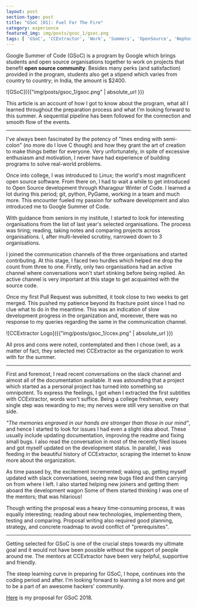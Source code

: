 ```yaml
---
layout: post
section-type: post
title: "GSoC [01]: Fuel For The Fire"
category: experience
featured_img: img/posts/gsoc_1/gsoc.png
tags: [ 'GSoC', 'CCExtractor', 'Work', 'Summers', 'OpenSource', 'Nephos' ]
---
```

Google Summer of Code (GSoC) is a program by Google which brings students and open source organisations together to work on projects that benefit **open source community**. Besides many perks (and satisfaction) provided in the program, students also get a stipend which varies from country to country; in India, the amount is $2400.

![GSoC]({{"img/posts/gsoc_1/gsoc.png" | absolute_url }})

This article is an account of how I got to know about the program, what all I learned throughout the preparation process and what I'm looking forward to this summer. A sequential pipeline has been followed for the connection and smooth flow of the events.

---

I've always been fascinated by the potency of "lines ending with semi-colon" (no more do I love C though) and how they grant the art of creation to make things better for everyone. Very unfortunately, in spite of excessive enthusiasm and motivation, I never have had experience of building programs to solve real-world problems.

Once into college, I was introduced to Linux; the world's most magnificent open source software. From there on, I had to wait a while to get introduced to Open Source development through Kharagpur Winter of Code. I learned a lot during this period; git, python, PyGame, working in a team and much more. This encounter fueled my passion for software development and also introduced me to Google Summer of Code.

With guidance from seniors in my institute, I started to look for interesting organisations from the list of last year's selected organisations. The process was tiring; reading, taking notes and comparing projects across organisations. I, after multi-leveled scrutiny, narrowed down to 3 organisations.

I joined the communication channels of the three organisations and started contributing. At this stage, I faced two hurdles which helped me drop the count from three to one. Firstly, only two organisations had an active channel where conversations won't start stinking before being replied. An active channel is very important at this stage to get acquainted with the source code.

Once my first Pull Request was submitted, it took close to two weeks to get merged. This pushed my patience beyond its fracture point since I had no clue what to do in the meantime. This was an indication of slow development progress in the organization and, moreover, there was no response to my queries regarding the same in the communication channel.

![CCExtractor Logo]({{"img/posts/gsoc_1/ccex.png" | absolute_url }})

All pros and cons were noted, contemplated and then I chose (well, as a matter of fact, they selected me) CCExtractor as the organization to work with for the summer.

---

First and foremost, I read recent conversations on the slack channel and almost all of the documentation available. It was astounding that a project which started as a personal project has turned into something so omnipotent. To express the feelings, I got when I extracted the first subtitles with CCExtractor, words won't suffice. Being a college freshman, every single step was rewarding to me; my nerves were still very sensitive on that side.

*"The memories engraved in our hands are stronger than those in our mind"*, and hence I started to look for issues I had even a slight idea about. These usually include updating documentation, improving the readme and fixing small bugs. I also read the conversation in most of the recently filed issues and got myself updated on the development status. In parallel, I was feeding in the beautiful history of CCExtractor, scraping the internet to know more about the organization.

As time passed by, the excitement incremented; waking up, getting myself updated with slack conversations, seeing new bugs filed and then carrying on from where I left. I also started helping new joiners and getting them aboard the development wagon Some of them started thinking I was one of the mentors; that was hilarious!

Though writing the proposal was a heavy time-consuming process, it was equally interesting; reading about new technologies, implementing them, testing and comparing. Proposal writing also required good planning, strategy, and concrete roadmap to avoid conflict of "prerequisites".

---

Getting selected for GSoC is one of the crucial steps towards my ultimate goal and it would not have been possible without the support of people around me. The mentors at CCExtractor have been very helpful, supportive and friendly.

The steep learning curve in preparing for GSoC, I hope, continues into the coding period and after. I'm looking forward to learning a lot more and get to be a part of an awesome hackers' community.

[Here](https://github.com/thealphadollar/gsoc18-proposal) is my proposal for GSoC 2018.